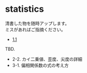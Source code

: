 # statistics

清書した物を随時アップします。  
ミスがあればご指摘ください。

- [1.1](./ch1-1.ipynb)

TBD.
- 2-2. カイ二乗値、歪度、尖度の詳細
- 3-1. 偏相関係数の式の考え方